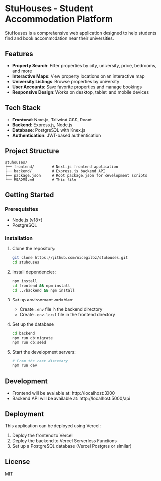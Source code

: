 # StuHouses - Student Accommodation Platform

StuHouses is a comprehensive web application designed to help students find and book accommodation near their universities.

## Features

- **Property Search**: Filter properties by city, university, price, bedrooms, and more
- **Interactive Maps**: View property locations on an interactive map
- **University Listings**: Browse properties by university
- **User Accounts**: Save favorite properties and manage bookings
- **Responsive Design**: Works on desktop, tablet, and mobile devices

## Tech Stack

- **Frontend**: Next.js, Tailwind CSS, React
- **Backend**: Express.js, Node.js
- **Database**: PostgreSQL with Knex.js
- **Authentication**: JWT-based authentication

## Project Structure

```
stuhouses/
├── frontend/        # Next.js frontend application
├── backend/         # Express.js backend API
├── package.json     # Root package.json for development scripts
└── README.md        # This file
```

## Getting Started

### Prerequisites

- Node.js (v18+)
- PostgreSQL

### Installation

1. Clone the repository:
   ```bash
   git clone https://github.com/nicegilbz/stuhouses.git
   cd stuhouses
   ```

2. Install dependencies:
   ```bash
   npm install
   cd frontend && npm install
   cd ../backend && npm install
   ```

3. Set up environment variables:
   - Create `.env` file in the backend directory
   - Create `.env.local` file in the frontend directory

4. Set up the database:
   ```bash
   cd backend
   npm run db:migrate
   npm run db:seed
   ```

5. Start the development servers:
   ```bash
   # From the root directory
   npm run dev
   ```

## Development

- Frontend will be available at: http://localhost:3000
- Backend API will be available at: http://localhost:5000/api

## Deployment

This application can be deployed using Vercel:

1. Deploy the frontend to Vercel
2. Deploy the backend to Vercel Serverless Functions
3. Set up a PostgreSQL database (Vercel Postgres or similar)

## License

[MIT](LICENSE) 